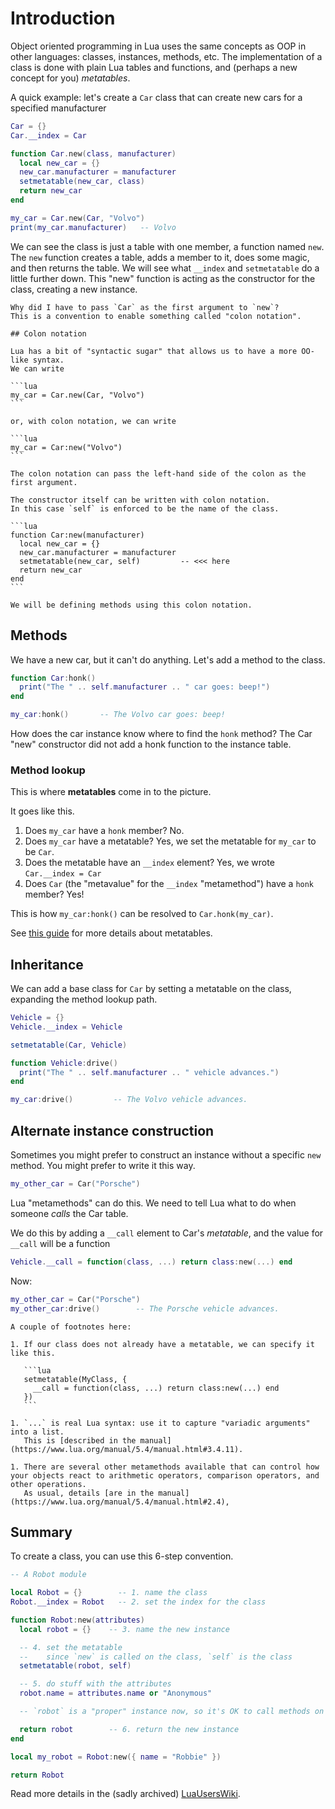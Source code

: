 # Introduction

Object oriented programming in Lua uses the same concepts as OOP in other languages: classes, instances, methods, etc.
The implementation of a class is done with plain Lua tables and functions, and (perhaps a new concept for you) _metatables_.

A quick example: let's create a `Car` class that can create new cars for a specified manufacturer

```lua
Car = {}
Car.__index = Car

function Car.new(class, manufacturer)
  local new_car = {}
  new_car.manufacturer = manufacturer
  setmetatable(new_car, class)
  return new_car
end

my_car = Car.new(Car, "Volvo")
print(my_car.manufacturer)   -- Volvo
```

We can see the class is just a table with one member, a function named `new`.
The `new` function creates a table, adds a member to it, does some magic, and then returns the table.
We will see what `__index` and `setmetatable` do a little further down.
This "new" function is acting as the constructor for the class, creating a new instance.

~~~~exercism/note
Why did I have to pass `Car` as the first argument to `new`?
This is a convention to enable something called "colon notation".

## Colon notation

Lua has a bit of "syntactic sugar" that allows us to have a more OO-like syntax.
We can write

```lua
my_car = Car.new(Car, "Volvo")
```

or, with colon notation, we can write

```lua
my_car = Car:new("Volvo")
```

The colon notation can pass the left-hand side of the colon as the first argument.

The constructor itself can be written with colon notation.
In this case `self` is enforced to be the name of the class.

```lua
function Car:new(manufacturer)
  local new_car = {}
  new_car.manufacturer = manufacturer
  setmetatable(new_car, self)         -- <<< here
  return new_car
end
```

We will be defining methods using this colon notation.
~~~~

## Methods

We have a new car, but it can't do anything.
Let's add a method to the class.

```lua
function Car:honk()
  print("The " .. self.manufacturer .. " car goes: beep!")
end

my_car:honk()       -- The Volvo car goes: beep!
```

How does the car instance know where to find the `honk` method?
The Car "new" constructor did not add a honk function to the instance table.

### Method lookup

This is where **metatables** come in to the picture.

It goes like this.

1. Does `my_car` have a `honk` member? No.
1. Does `my_car` have a metatable? Yes, we set the metatable for `my_car` to be `Car`.
1. Does the metatable have an `__index` element? Yes, we wrote `Car.__index = Car`
1. Does `Car` (the "metavalue" for the `__index` "metamethod") have a `honk` member? Yes!

This is how `my_car:honk()` can be resolved to `Car.honk(my_car)`.

See [this guide][metatables] for more details about metatables.

## Inheritance

We can add a base class for `Car` by setting a metatable on the class, expanding the method lookup path.

```lua
Vehicle = {}
Vehicle.__index = Vehicle

setmetatable(Car, Vehicle)

function Vehicle:drive()
  print("The " .. self.manufacturer .. " vehicle advances.")
end

my_car:drive()         -- The Volvo vehicle advances.
```

## Alternate instance construction

Sometimes you might prefer to construct an instance without a specific `new` method.
You might prefer to write it this way.

```lua
my_other_car = Car("Porsche")
```

Lua "metamethods" can do this.
We need to tell Lua what to do when someone _calls_ the Car table.

We do this by adding a `__call` element to Car's _metatable_, and the value for `__call` will be a function

```lua
Vehicle.__call = function(class, ...) return class:new(...) end
```

Now:

```lua
my_other_car = Car("Porsche")
my_other_car:drive()        -- The Porsche vehicle advances.
```

~~~~exercism/note
A couple of footnotes here:

1. If our class does not already have a metatable, we can specify it like this.

   ```lua
   setmetatable(MyClass, {
     __call = function(class, ...) return class:new(...) end
   })
   ```

1. `...` is real Lua syntax: use it to capture "variadic arguments" into a list.
   This is [described in the manual](https://www.lua.org/manual/5.4/manual.html#3.4.11).

1. There are several other metamethods available that can control how your objects react to arithmetic operators, comparison operators, and other operations.
   As usual, details [are in the manual](https://www.lua.org/manual/5.4/manual.html#2.4),
~~~~

## Summary

To create a class, you can use this 6-step convention.

```lua
-- A Robot module

local Robot = {}        -- 1. name the class
Robot.__index = Robot   -- 2. set the index for the class

function Robot:new(attributes)
  local robot = {}    -- 3. name the new instance

  -- 4. set the metatable
  --    since `new` is called on the class, `self` is the class
  setmetatable(robot, self)

  -- 5. do stuff with the attributes
  robot.name = attributes.name or "Anonymous"

  -- `robot` is a "proper" instance now, so it's OK to call methods on it here.

  return robot        -- 6. return the new instance
end

local my_robot = Robot:new({ name = "Robbie" })

return Robot
```

Read more details in the (sadly archived) [LuaUsersWiki][wiki].


[metatables]: https://create.roblox.com/docs/luau/metatables
[wiki]: https://web.archive.org/web/20240104094707/http://lua-users.org/wiki/ObjectOrientationTutorial
